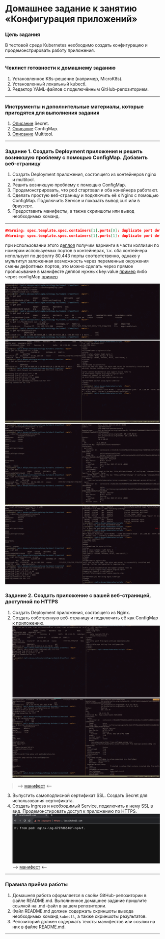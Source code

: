 # Домашнее задание к занятию «Конфигурация приложений»

### Цель задания

В тестовой среде Kubernetes необходимо создать конфигурацию и продемонстрировать работу приложения.

------

### Чеклист готовности к домашнему заданию

1. Установленное K8s-решение (например, MicroK8s).
2. Установленный локальный kubectl.
3. Редактор YAML-файлов с подключённым GitHub-репозиторием.

------

### Инструменты и дополнительные материалы, которые пригодятся для выполнения задания

1. [Описание](https://kubernetes.io/docs/concepts/configuration/secret/) Secret.
2. [Описание](https://kubernetes.io/docs/concepts/configuration/configmap/) ConfigMap.
3. [Описание](https://github.com/wbitt/Network-MultiTool) Multitool.

------

### Задание 1. Создать Deployment приложения и решить возникшую проблему с помощью ConfigMap. Добавить веб-страницу

1. Создать Deployment приложения, состоящего из контейнеров nginx и multitool.
2. Решить возникшую проблему с помощью ConfigMap.
3. Продемонстрировать, что pod стартовал и оба конейнера работают.
4. Сделать простую веб-страницу и подключить её к Nginx с помощью ConfigMap. Подключить Service и показать вывод curl
   или в браузере.
5. Предоставить манифесты, а также скриншоты или вывод необходимых команд.

------

```json
#Warning: spec.template.spec.containers[1].ports[0]: duplicate port definition with spec.template.spec.containers[0].ports[0]
#Warning: spec.template.spec.containers[1].ports[1]: duplicate port definition with spec.template.spec.containers[0].ports[1]
```

при использовании этого [деплоя](manifest/deploy1witcollsion.yaml) получим варнинги в части коллизии по номерам
используемых портов в контейнерах, т.к. оба контейнера использует по дефолту 80,443 порты соответственно, однако у
мультитул заложенная возможность через переменные окружения смены дефолтных портов, это можно сделать через прямое
прописывание в манифесте деплоя нужных key:value [пример](manifest/deploy1fixcollisionchangedeploy.yaml) либо через configMap
[пример](manifest/deploy1fixconfigmap.yaml)

![2](img/1.png)
![2](img/2.png)
![2](img/3.png)
![2](img/4.png)

### Задание 2. Создать приложение с вашей веб-страницей, доступной по HTTPS

1. Создать Deployment приложения, состоящего из Nginx.
2. Создать собственную веб-страницу и подключить её как ConfigMap к приложению.
   ![2](img/5.png)
   ![2](img/6.png)
> --> [манифест](manifest/deploy2.yaml) <--
3. Выпустить самоподписной сертификат SSL. Создать Secret для использования сертификата.
4. Создать Ingress и необходимый Service, подключить к нему SSL в вид. Продемонстировать доступ к приложению по HTTPS.
   ![2](img/7.png)
   --> [манифест](manifest/experiments/dep.yaml) <--

------

### Правила приёма работы

1. Домашняя работа оформляется в своём GitHub-репозитории в файле README.md. Выполненное домашнее задание пришлите
   ссылкой на .md-файл в вашем репозитории.
2. Файл README.md должен содержать скриншоты вывода необходимых команд `kubectl`, а также скриншоты результатов.
3. Репозиторий должен содержать тексты манифестов или ссылки на них в файле README.md.

------
